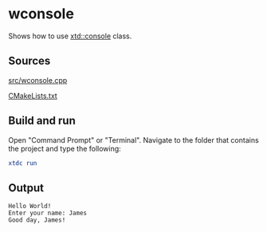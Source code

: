 # wconsole

Shows how to use [xtd::console](https://gammasoft71.github.io/xtd/reference_guides/latest/classxtd_1_1console.html) class.

## Sources

[src/wconsole.cpp](src/wconsole.cpp)

[CMakeLists.txt](CMakeLists.txt)

## Build and run

Open "Command Prompt" or "Terminal". Navigate to the folder that contains the project and type the following:

```cmake
xtdc run
```

## Output

```
Hello World!
Enter your name: James
Good day, James!
```
